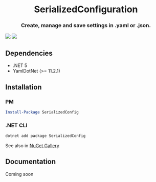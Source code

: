 <h1 align="center">SerializedConfiguration</h1>
<h3 align="center">Create, manage and save settings in .yaml or .json.</h3>

<p>
  <img src="https://img.shields.io/nuget/dt/SerializedConfig">
  <img src="https://img.shields.io/nuget/v/SerializedConfig">
</p>

## Dependencies
- .NET 5
- YamlDotNet (>= 11.2.1)

## Installation
### PM
``` powershell
Install-Package SerializedConfig
```
### .NET CLI
``` powershell
dotnet add package SerializedConfig
```
See also in [NuGet Gallery](https://www.nuget.org/packages/SerializedConfig)

## Documentation
Coming soon
